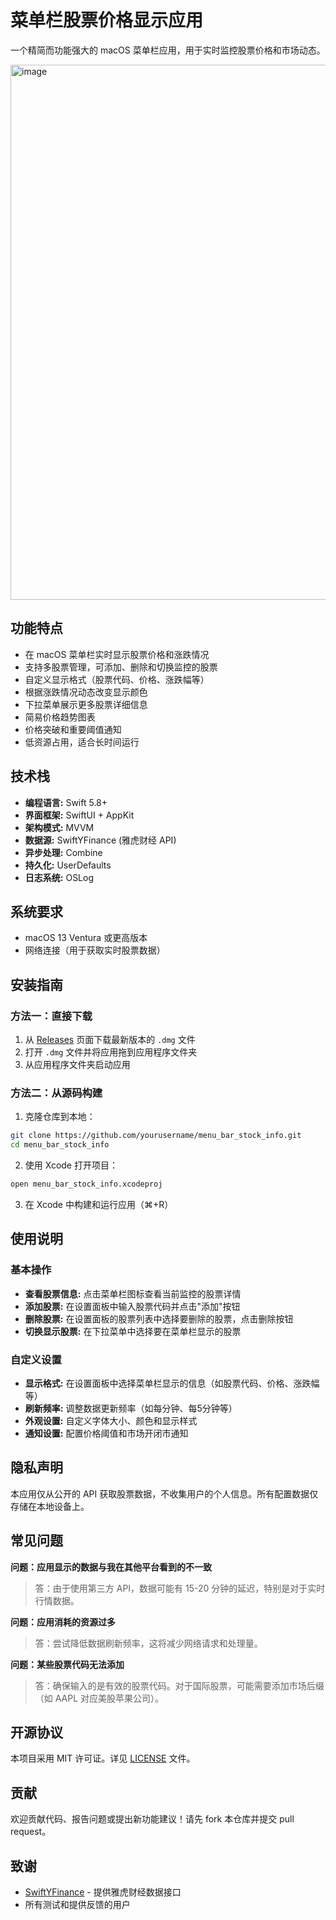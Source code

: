 # 菜单栏股票价格显示应用

一个精简而功能强大的 macOS 菜单栏应用，用于实时监控股票价格和市场动态。

<img width="856" alt="image" src="https://github.com/user-attachments/assets/cf777af5-4fe5-49cd-8f66-ff728b849a48" />


## 功能特点

- 在 macOS 菜单栏实时显示股票价格和涨跌情况
- 支持多股票管理，可添加、删除和切换监控的股票
- 自定义显示格式（股票代码、价格、涨跌幅等）
- 根据涨跌情况动态改变显示颜色
- 下拉菜单展示更多股票详细信息
- 简易价格趋势图表
- 价格突破和重要阈值通知
- 低资源占用，适合长时间运行

## 技术栈

- **编程语言:** Swift 5.8+
- **界面框架:** SwiftUI + AppKit
- **架构模式:** MVVM
- **数据源:** SwiftYFinance (雅虎财经 API)
- **异步处理:** Combine
- **持久化:** UserDefaults
- **日志系统:** OSLog

## 系统要求

- macOS 13 Ventura 或更高版本
- 网络连接（用于获取实时股票数据）

## 安装指南

### 方法一：直接下载

1. 从 [Releases](https://github.com/yourusername/menu_bar_stock_info/releases) 页面下载最新版本的 `.dmg` 文件
2. 打开 `.dmg` 文件并将应用拖到应用程序文件夹
3. 从应用程序文件夹启动应用

### 方法二：从源码构建

1. 克隆仓库到本地：
```bash
git clone https://github.com/yourusername/menu_bar_stock_info.git
cd menu_bar_stock_info
```

2. 使用 Xcode 打开项目：
```bash
open menu_bar_stock_info.xcodeproj
```

3. 在 Xcode 中构建和运行应用（⌘+R）

## 使用说明

### 基本操作

- **查看股票信息:** 点击菜单栏图标查看当前监控的股票详情
- **添加股票:** 在设置面板中输入股票代码并点击"添加"按钮
- **删除股票:** 在设置面板的股票列表中选择要删除的股票，点击删除按钮
- **切换显示股票:** 在下拉菜单中选择要在菜单栏显示的股票

### 自定义设置

- **显示格式:** 在设置面板中选择菜单栏显示的信息（如股票代码、价格、涨跌幅等）
- **刷新频率:** 调整数据更新频率（如每分钟、每5分钟等）
- **外观设置:** 自定义字体大小、颜色和显示样式
- **通知设置:** 配置价格阈值和市场开闭市通知

## 隐私声明

本应用仅从公开的 API 获取股票数据，不收集用户的个人信息。所有配置数据仅存储在本地设备上。

## 常见问题

**问题：应用显示的数据与我在其他平台看到的不一致**
> 答：由于使用第三方 API，数据可能有 15-20 分钟的延迟，特别是对于实时行情数据。

**问题：应用消耗的资源过多**
> 答：尝试降低数据刷新频率，这将减少网络请求和处理量。

**问题：某些股票代码无法添加**
> 答：确保输入的是有效的股票代码。对于国际股票，可能需要添加市场后缀（如 AAPL 对应美股苹果公司）。

## 开源协议

本项目采用 MIT 许可证。详见 [LICENSE](LICENSE) 文件。

## 贡献

欢迎贡献代码、报告问题或提出新功能建议！请先 fork 本仓库并提交 pull request。

## 致谢

- [SwiftYFinance](https://github.com/AlexRoar/SwiftYFinance) - 提供雅虎财经数据接口
- 所有测试和提供反馈的用户 
